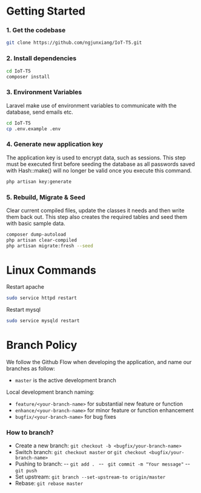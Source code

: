 # Getting Started
### 1. Get the codebase
```sh
git clone https://github.com/ngjunxiang/IoT-T5.git
```

### 2. Install dependencies
```sh
cd IoT-T5
composer install
```

### 3. Environment Variables
Laravel make use of environment variables to communicate with the database, send emails etc.
```sh
cd IoT-T5
cp .env.example .env
```

### 4. Generate new application key
The application key is used to encrypt data, such as sessions. This step must be executed first before seeding the database as all passwords saved with Hash::make() will no longer be valid once you execute this command.
```sh
php artisan key:generate
```

### 5. Rebuild, Migrate & Seed
Clear current compiled files, update the classes it needs and then write them back out. This step also creates the required tables and seed them with basic sample data.
```sh
composer dump-autoload
php artisan clear-compiled
php artisan migrate:fresh --seed
```

# Linux Commands
Restart apache
```sh
sudo service httpd restart
```

Restart mysql
```sh
sudo service mysqld restart
```

# Branch Policy
We follow the Github Flow when developing the application, and name our branches as follow:
- ```master``` is the active development branch

Local development branch naming:

- ```feature/<your-branch-name>``` for substantial new feature or function
- ```enhance/<your-branch-name>``` for minor feature or function enhancement
- ```bugfix/<your-branch-name>``` for bug fixes

### How to branch?
- Create a new branch: ```git checkout -b <bugfix/your-branch-name>```
- Switch branch: ```git checkout master``` or ```git checkout <bugfix/your-branch-name>```
- Pushing to branch: 
-- ```git add . ```
-- ``` git commit -m "Your message"```
-- ``` git push ```
- Set upstream: ``` git branch --set-upstream-to origin/master ```
- Rebase: ``` git rebase master ```
